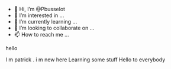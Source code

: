 - 👋 Hi, I’m @Pbusselot
- 👀 I’m interested in ...
- 🌱 I’m currently learning ...
- 💞️ I’m looking to collaborate on ...
- 📫 How to reach me ...

<!---
Pbusselot/Pbusselot is a ✨ special ✨ repository because its `README.md` (this file) appears on your GitHub profile.
You can click the Preview link to take a look at your changes.
--->hello
I m patrick . i m new here 
Learning some stuff
Hello to everybody
